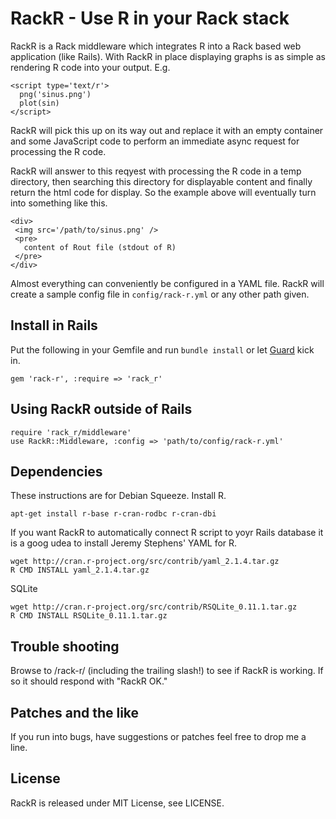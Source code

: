RackR - Use R in your Rack stack
================================

RackR is a Rack middleware which integrates R into a Rack based web
application (like Rails). With RackR in place displaying graphs is as
simple as rendering R code into your output. E.g.

    <script type='text/r'>
      png('sinus.png')
      plot(sin)
    </script>

RackR will pick this up on its way out and replace it with an empty
container and some JavaScript code to perform an immediate async
request for processing the R code.

RackR will answer to this reqyest with processing the R code in a temp
directory, then searching this directory for displayable content and
finally return the html code for display. So the example above will
eventually turn into something like this.

    <div>
     <img src='/path/to/sinus.png' />
     <pre>
       content of Rout file (stdout of R)
     </pre>
    </div>

Almost everything can conveniently be configured in a YAML file. RackR
will create a sample config file in `config/rack-r.yml` or any other
path given.


Install in Rails
----------------

Put the following in your Gemfile and run `bundle install` or let
[Guard](https://github.com/guard/guard-bundler) kick in.

    gem 'rack-r', :require => 'rack_r'


Using RackR outside of Rails
----------------------------

    require 'rack_r/middleware'
    use RackR::Middleware, :config => 'path/to/config/rack-r.yml'


Dependencies
------------

These instructions are for Debian Squeeze. Install R.

    apt-get install r-base r-cran-rodbc r-cran-dbi

If you want RackR to automatically connect R script to yoyr Rails
database it is a goog udea to install Jeremy Stephens' YAML for R.

    wget http://cran.r-project.org/src/contrib/yaml_2.1.4.tar.gz
    R CMD INSTALL yaml_2.1.4.tar.gz

SQLite

    wget http://cran.r-project.org/src/contrib/RSQLite_0.11.1.tar.gz
    R CMD INSTALL RSQLite_0.11.1.tar.gz

Trouble shooting
----------------

Browse to /rack-r/ (including the trailing slash!) to see if RackR is
working. If so it should respond with "RackR OK."


Patches and the like
--------------------

If you run into bugs, have suggestions or patches feel free to drop me
a line.


License
-------

RackR is released under MIT License, see LICENSE.